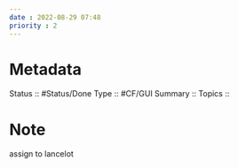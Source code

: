 ```yaml
---
date : 2022-08-29 07:48
priority : 2
---
```

# Metadata
Status :: #Status/Done 
Type :: #CF/GUI 
Summary :: 
Topics :: 
# Note
assign to lancelot